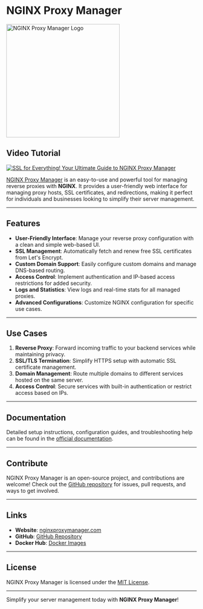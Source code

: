 # NGINX Proxy Manager

<p align="left">
  <img src="https://nginxproxymanager.com/logo.svg" alt="NGINX Proxy Manager Logo" width="300">
</p>

## Video Tutorial

[![SSL for Everything! Your Ultimate Guide to NGINX Proxy Manager](https://i.ytimg.com/vi/E5_Cklaeg7A/hqdefault.jpg)](https://youtu.be/E5_Cklaeg7A)

[NGINX Proxy Manager](https://nginxproxymanager.com) is an easy-to-use and powerful tool for managing reverse proxies with **NGINX**. It provides a user-friendly web interface for managing proxy hosts, SSL certificates, and redirections, making it perfect for individuals and businesses looking to simplify their server management.

---

## Features

- **User-Friendly Interface**: Manage your reverse proxy configuration with a clean and simple web-based UI.
- **SSL Management**: Automatically fetch and renew free SSL certificates from Let's Encrypt.
- **Custom Domain Support**: Easily configure custom domains and manage DNS-based routing.
- **Access Control**: Implement authentication and IP-based access restrictions for added security.
- **Logs and Statistics**: View logs and real-time stats for all managed proxies.
- **Advanced Configurations**: Customize NGINX configuration for specific use cases.

---

## Use Cases

1. **Reverse Proxy**: Forward incoming traffic to your backend services while maintaining privacy.
2. **SSL/TLS Termination**: Simplify HTTPS setup with automatic SSL certificate management.
3. **Domain Management**: Route multiple domains to different services hosted on the same server.
4. **Access Control**: Secure services with built-in authentication or restrict access based on IPs.

---

## Documentation

Detailed setup instructions, configuration guides, and troubleshooting help can be found in the [official documentation](https://nginxproxymanager.com).

---

## Contribute

NGINX Proxy Manager is an open-source project, and contributions are welcome! Check out the [GitHub repository](https://github.com/NginxProxyManager/nginx-proxy-manager) for issues, pull requests, and ways to get involved.

---

## Links

- **Website**: [nginxproxymanager.com](https://nginxproxymanager.com)
- **GitHub**: [GitHub Repository](https://github.com/NginxProxyManager/nginx-proxy-manager)
- **Docker Hub**: [Docker Images](https://hub.docker.com/r/jc21/nginx-proxy-manager)

---

## License

NGINX Proxy Manager is licensed under the [MIT License](https://github.com/NginxProxyManager/nginx-proxy-manager/blob/develop/LICENSE).

---

Simplify your server management today with **NGINX Proxy Manager**!
